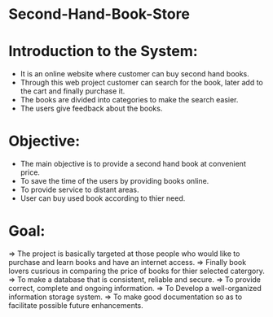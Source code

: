 # Second-Hand-Book-Store

# Introduction to the System:

* It is an online website where customer can buy second hand books.
* Through this web project customer can search for the book, later add to the cart and finally purchase it.
* The books are divided into categories to make the search easier.
* The users give feedback about the books.

# Objective:

* The main objective is to provide a second hand book at convenient price.
* To save the time of the users by providing books online.
* To provide service to distant areas.
* User can buy used book according to thier need.

# Goal:

=> The project is basically targeted at those people who would like to purchase and learn books and have an internet access.
=> Finally book lovers cusrious in comparing the price of books for thier selected catergory.
=> To make a database that is consistent, reliable and secure.
=> To provide correct, complete and ongoing information.
=> To Develop a well-organized information storage system.
=> To make good documentation so as to facilitate possible future enhancements.
